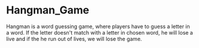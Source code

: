 # Hangman_Game
Hangman is a word guessing game, where players have to guess a letter in a word. If the letter doesn't match with a letter in chosen word, he will lose a live and if the he run out of lives, we will lose the game.
